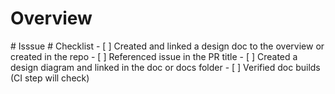 # Overview
<!---Write a short summary of the purpose your doc---!>

# Isssue
<!---Link to your issue or create one and add link---!>

# Checklist
<!---Check off the items on the list or give reasons they don't apply---!>
- [ ] Created and linked a design doc to the overview or created in the repo
- [ ] Referenced issue in the PR title
- [ ] Created a design diagram and linked in the doc or docs folder
- [ ] Verified doc builds (CI step will check)
